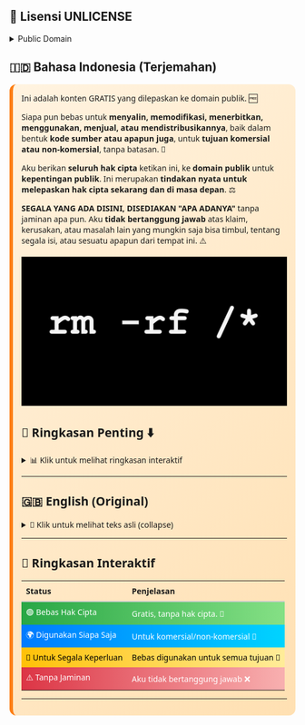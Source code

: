 [](https://frijal.github.io/index.html)

## 🌟 Lisensi UNLICENSE

<details>
<summary>Public Domain</summary>

[![License: Unlicense](https://img.shields.io/badge/License-Unlicense-blue?logo=open-source-initiative&logoColor=white)](#readme)
[![Free 100%](https://img.shields.io/badge/Free-100%25-brightgreen?logo=opensourceinitiative&logoColor=white)](#readme)
[![HTTPS Enabled](https://img.shields.io/badge/HTTPS-Enabled-blue?logo=letsencrypt&logoColor=white)](#readme)
[![Public Domain](https://img.shields.io/badge/Public%20Domain-Yes-orange?logo=creative-commons&logoColor=white)](#readme)
[![Open Source](https://img.shields.io/badge/Open%20Source-Yes-blue?logo=github&logoColor=white)](#readme)
[![Website](https://img.shields.io/badge/Website-Live-2ea44f?logo=google-chrome&logoColor=white)](https://frijal.pages.dev)

[![Gemini](https://img.shields.io/badge/Gemini-Yes-blueviolet?logo=google&logoColor=white)](#readme)
[![ChatGPT](https://img.shields.io/badge/ChatGPT-Yes-blue?logo=openai&logoColor=white)](#readme)
[![Copilot](https://img.shields.io/badge/Copilot-Yes-purple?logo=github&logoColor=white)](#readme)
[![Proses ArtikelX](https://github.com/frijal/frijal.github.io/actions/workflows/proses-artikelx.yml/badge.svg?branch=main)](https://github.com/frijal/frijal.github.io/actions/workflows/proses-artikelx.yml)
[![Build and Generate Site Files](https://github.com/frijal/frijal.github.io/actions/workflows/generate-json-xml.yml/badge.svg?branch=main)](https://github.com/frijal/frijal.github.io/actions/workflows/generate-json-xml.yml)

[![Google Drive](https://img.shields.io/badge/Google%20Drive-Available-34A853?logo=googledrive&logoColor=white)](#readme)
[![GitHub Pages](https://img.shields.io/badge/GitHub%20Pages-Yes-blue?logo=github&logoColor=white)](#readme)
[![Release Continuous](https://img.shields.io/badge/Release-Continuous-orange?logo=github&logoColor=white)](#readme)
[![Last Commit](https://img.shields.io/github/last-commit/frijal/frijal.github.io?logo=github&logoColor=white)](#readme)
[![HTML Count](https://img.shields.io/endpoint?url=https://frijal.github.io/mini/html_count_badge.json&logo=html5&logoColor=white)](#readme)
[![JPG Count](https://img.shields.io/endpoint?url=https://frijal.github.io/mini/jpg_count_badge.json&logo=file&logoColor=white)](#readme)

[![Heroku](https://img.shields.io/badge/Heroku-Yes-430098?logo=heroku&logoColor=white)](#readme)
[![Aria2](https://img.shields.io/badge/Aria2-Yes-green?logo=aria2&logoColor=white)](#readme)
[![GitHub Actions](https://img.shields.io/badge/GitHub%20Actions-Yes-2088FF?logo=githubactions&logoColor=white)](#readme)
[![GitHub Bot](https://img.shields.io/badge/GitHub%20Bot-Active-blue?logo=github&logoColor=white)](#readme)
[![GitHub Cron](https://img.shields.io/badge/GitHub%20Cron-Scheduled-2f363d?logo=github&logoColor=white)](#readme)
[![Action User](https://img.shields.io/badge/Action%20User-Yes-orange?logo=github&logoColor=white)](#readme)
[![Codespaces](https://img.shields.io/badge/Codespaces-Ready-2f363d?logo=github&logoColor=white)](#readme)

[![HTML5](https://img.shields.io/badge/HTML5-Yes-orange?logo=html5&logoColor=white)](#readme)
[![JavaScript](https://img.shields.io/badge/JavaScript-Yes-yellow?logo=javascript&logoColor=black)](#readme)
[![CSS3](https://img.shields.io/badge/CSS3-Yes-blue?logo=css3&logoColor=white)](#readme)
[![Node.js](https://img.shields.io/badge/Node.js-Yes-339933?logo=node.js&logoColor=white)](#readme)
[![npm](https://img.shields.io/badge/npm-Yes-CB3837?logo=npm&logoColor=white)](#readme)
[![pipx](https://img.shields.io/badge/pipx-Yes-3776AB?logo=python&logoColor=white)](#readme)
[![pnpm](https://img.shields.io/badge/pnpm-Yes-F69220?logo=pnpm&logoColor=white)](#readme)
[![Markdown](https://img.shields.io/badge/Markdown-Yes-000000?logo=markdown&logoColor=white)](#readme)
[![YAML](https://img.shields.io/badge/YAML-Yes-6f9eaf?logo=yaml&logoColor=white)](#readme)
[![JSON](https://img.shields.io/badge/JSON-Yes-000000?logo=json&logoColor=white)](#readme)
[![XML](https://img.shields.io/badge/XML-Yes-orange?logo=w3c&logoColor=white)](#readme)

[![Twitter/X](https://img.shields.io/badge/Twitter-frijal-000000?logo=x&logoColor=white)](https://twitter.com/frijal)
[![LinkedIn](https://img.shields.io/badge/LinkedIn-frijal-0A66C2?logo=linkedin&logoColor=white)](https://www.linkedin.com/in/frijal)
[![Facebook](https://img.shields.io/badge/Facebook-frijal-1877F2?logo=facebook&logoColor=white)](https://facebook.com/frijal)
[![Threads](https://img.shields.io/badge/Threads-frijal-000000?logo=threads&logoColor=white)](https://www.threads.net/@frijal)
[![TikTok](https://img.shields.io/badge/TikTok-@gibah.dilarang-000000?logo=tiktok&logoColor=white)](https://www.tiktok.com/@gibah.dilarang)
[![Instagram](https://img.shields.io/badge/Instagram-frijal-E4405F?logo=instagram&logoColor=white)](https://instagram.com/frijal)
[![Gist](https://img.shields.io/badge/Gist-Available-black?logo=github&logoColor=white)](https://gist.github.com/frijal)

</details>

## 🇮🇩 Bahasa Indonesia (Terjemahan)

<div style="background: linear-gradient(135deg, #fff3e0, #ffe0b2); padding: 15px; border-radius: 12px; border-left: 6px solid #fd7e14; font-family: 'Segoe UI', sans-serif; margin-top:10px;">
Ini adalah konten GRATIS yang dilepaskan ke domain publik. 🆓

Siapa pun bebas untuk <strong>menyalin, memodifikasi, menerbitkan, menggunakan, menjual, atau mendistribusikannya</strong>, baik dalam bentuk <strong>kode sumber atau apapun juga</strong>, untuk <strong>tujuan komersial atau non-komersial</strong>, tanpa batasan. 🔄

Aku berikan <strong>seluruh hak cipta</strong> ketikan ini, ke <strong>domain publik</strong> untuk <strong>kepentingan publik</strong>.
Ini merupakan <strong>tindakan nyata untuk melepaskan hak cipta sekarang dan di masa depan</strong>. ⚖️

<strong>SEGALA YANG ADA DISINI, DISEDIAKAN "APA ADANYA"</strong> tanpa jaminan apa pun.
Aku <strong>tidak bertanggung jawab</strong> atas klaim, kerusakan, atau masalah lain yang mungkin saja bisa timbul, tentang segala isi, atau sesuatu apapun dari tempat ini. ⚠️

<div align=center>

![thumbnail](/thumbnail.webp?raw=true)

</div>

## 📝 Ringkasan Penting ⬇️

<details>
<summary>📊 Klik untuk melihat ringkasan interaktif</summary>

<div style="display: flex; flex-direction: column; gap: 12px; margin-top: 10px;">

<div style="background: linear-gradient(90deg, #28a745, #85e085); padding: 12px; border-radius: 10px; font-weight: bold; color: white; transition: transform 0.3s;" onmouseover="this.style.transform='scale(1.03)'" onmouseout="this.style.transform='scale(1)'">
🟢 Bebas Hak Cipta: Kode ini gratis dan tidak dibebani hak cipta. 🎉
</div>

<div style="background: linear-gradient(90deg, #007BFF, #00d4ff); padding: 12px; border-radius: 10px; font-weight: bold; color: white; transition: transform 0.3s;" onmouseover="this.style.transform='scale(1.03)'" onmouseout="this.style.transform='scale(1)'">
🌐 Bebas Digunakan Siapa Saja: Siapa pun boleh menyalin, memodifikasi, menerbitkan, menggunakan, menjual, atau mendistribusikan kode ini. 🤝
</div>

<div style="background: linear-gradient(90deg, #ffc107, #ffec99); padding: 12px; border-radius: 10px; font-weight: bold; color: black; transition: transform 0.3s;" onmouseover="this.style.transform='scale(1.03)'" onmouseout="this.style.transform='scale(1)'">
🎯 Untuk Segala Keperluan: Bisa digunakan untuk tujuan komersial atau non-komersial, tanpa batasan. 🚀
</div>

<div style="background: linear-gradient(90deg, #dc3545, #f8b0b0); padding: 12px; border-radius: 10px; font-weight: bold; color: white; transition: transform 0.3s;" onmouseover="this.style.transform='scale(1.03)'" onmouseout="this.style.transform='scale(1)'">
⚠️ Tanpa Jaminan: Disediakan "APA ADANYA". Aku tidak bertanggung jawab atas klaim, kerusakan, atau jika ada terjadi sesuatu yang lainnya. ❌
</div>

</div>

</details>

---

## 🇬🇧 English (Original)

<details>
<summary>📖 Klik untuk melihat teks asli (collapse)</summary>

<div style="background: linear-gradient(135deg, #e0f7fa, #b2ebf2); padding: 15px; border-radius: 12px; border-left: 6px solid #007BFF; font-family: 'Segoe UI', sans-serif; margin-top:10px;">
This is free and unencumbered software released into the public domain. 🆓

Anyone is free to <strong>copy, modify, publish, use, compile, sell, or distribute</strong> this software, either in source code form or as a compiled binary, for <strong>any purpose</strong>, commercial or non-commercial, and by any means. 🔄

In jurisdictions that recognize copyright laws, the author(s) dedicate <strong>all copyright interest to the public domain</strong>. This is done <strong>for the benefit of the public</strong>, not heirs or successors. This dedication <strong>perpetually relinquishes all present and future rights</strong> under copyright law. ⚖️

<strong>THE SOFTWARE IS PROVIDED "AS IS"</strong> without warranty of any kind, express or implied. Authors are <strong>not liable</strong> for any claims, damages, or issues arising from the use of this software. ⚠️

</div>

</details>

---

## 🚀 Ringkasan Interaktif

<table style="width:100%; border-collapse: collapse; text-align: left; margin-top:10px;">
<tr>
<th style="padding: 8px; border-bottom: 2px solid #ccc;">Status</th>
<th style="padding: 8px; border-bottom: 2px solid #ccc;">Penjelasan</th>
</tr>
<tr style="background: linear-gradient(90deg, #28a745, #85e085); color:white;" title="Bebas Hak Cipta 🎉">
<td style="padding: 8px;">🟢 Bebas Hak Cipta</td>
<td style="padding: 8px;">Gratis, tanpa hak cipta. 🎉</td>
</tr>
<tr style="background: linear-gradient(90deg, #007BFF, #00d4ff); color:white;" title="Digunakan Siapa Saja 🤝">
<td style="padding: 8px;">🌍 Digunakan Siapa Saja</td>
<td style="padding: 8px;">Untuk komersial/non-komersial 🤝</td>
</tr>
<tr style="background: linear-gradient(90deg, #ffc107, #ffec99); color:black;" title="Untuk Segala Keperluan 🚀">
<td style="padding: 8px;">🎯 Untuk Segala Keperluan</td>
<td style="padding: 8px;">Bebas digunakan untuk semua tujuan 🚀</td>
</tr>
<tr style="background: linear-gradient(90deg, #dc3545, #f8b0b0); color:white;" title="Tanpa Jaminan ❌">
<td style="padding: 8px;">⚠️ Tanpa Jaminan</td>
<td style="padding: 8px;">Aku tidak bertanggung jawab ❌</td>
</tr>
</table>

---
